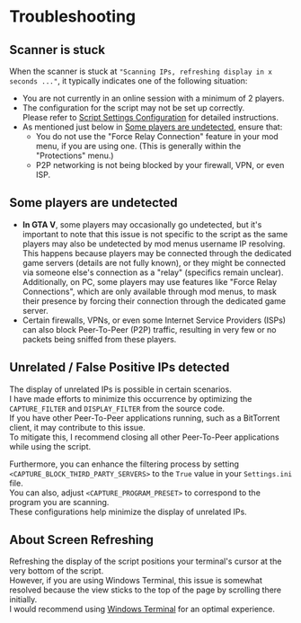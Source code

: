 # Troubleshooting

## Scanner is stuck

When the scanner is stuck at `"Scanning IPs, refreshing display in x seconds ..."`, it typically indicates one of the following situation:

- You are not currently in an online session with a minimum of 2 players.  
- The configuration for the script may not be set up correctly.  
  Please refer to [Script Settings Configuration](SCRIPT_CONFIGURATION.md#script-settings-configuration) for detailed instructions.
- As mentioned just below in [Some players are undetected](#some-players-are-undetected), ensure that:
  - You do not use the "Force Relay Connection" feature in your mod menu, if you are using one. (This is generally within the "Protections" menu.)
  - P2P networking is not being blocked by your firewall, VPN, or even ISP.

## Some players are undetected

- **In GTA V**, some players may occasionally go undetected, but it's important to note that this issue is not specific to the script as the same players may also be undetected by mod menus username IP resolving.  
  This happens because players may be connected through the dedicated game servers (details are not fully known), or they might be connected via someone else's connection as a "relay" (specifics remain unclear).  
  Additionally, on PC, some players may use features like "Force Relay Connections", which are only available through mod menus, to mask their presence by forcing their connection through the dedicated game server.
- Certain firewalls, VPNs, or even some Internet Service Providers (ISPs) can also block Peer-To-Peer (P2P) traffic, resulting in very few or no packets being sniffed from these players.

## Unrelated / False Positive IPs detected

The display of unrelated IPs is possible in certain scenarios.  
I have made efforts to minimize this occurrence by optimizing the `CAPTURE_FILTER` and `DISPLAY_FILTER` from the source code.  
If you have other Peer-To-Peer applications running, such as a BitTorrent client, it may contribute to this issue.  
To mitigate this, I recommend closing all other Peer-To-Peer applications while using the script.

Furthermore, you can enhance the filtering process by setting `<CAPTURE_BLOCK_THIRD_PARTY_SERVERS>` to the `True` value in your `Settings.ini` file.  
You can also, adjust `<CAPTURE_PROGRAM_PRESET>` to correspond to the program you are scanning.  
These configurations help minimize the display of unrelated IPs.

## About Screen Refreshing

Refreshing the display of the script positions your terminal's cursor at the very bottom of the script.  
However, if you are using Windows Terminal, this issue is somewhat resolved because the view sticks to the top of the page by scrolling there initially.  
I would recommend using [Windows Terminal](https://learn.microsoft.com/en-us/windows/terminal/) for an optimal experience.
